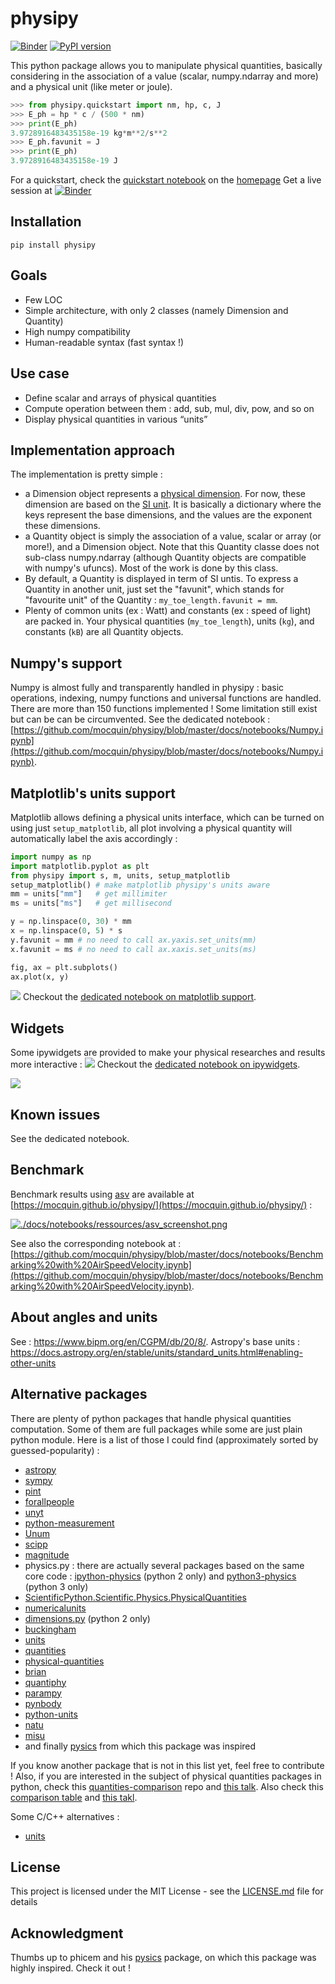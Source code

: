 # physipy
[![Binder](https://mybinder.org/badge_logo.svg)](https://mybinder.org/v2/gh/mocquin/physipy/HEAD)
[![PyPI version](https://badge.fury.io/py/physipy.svg)](https://badge.fury.io/py/physipy)

This python package allows you to manipulate physical quantities, basically considering in the association of a value (scalar, numpy.ndarray and more) and a physical unit (like meter or joule).

```python
>>> from physipy.quickstart import nm, hp, c, J
>>> E_ph = hp * c / (500 * nm)
>>> print(E_ph)
3.9728916483435158e-19 kg*m**2/s**2
>>> E_ph.favunit = J
>>> print(E_ph)
3.9728916483435158e-19 J
```

For a quickstart, check the [quickstart notebook](https://github.com/mocquin/physipy/blob/master/quickstart.ipynb) on the [homepage](https://github.com/mocquin/physipy)
Get a live session at [![Binder](https://mybinder.org/badge_logo.svg)](https://mybinder.org/v2/gh/mocquin/physipy/HEAD)

## Installation

```
pip install physipy
```

## Goals

- Few LOC
- Simple architecture, with only 2 classes (namely Dimension and Quantity)
- High numpy compatibility
- Human-readable syntax (fast syntax !)
 
## Use case

- Define scalar and arrays of physical quantities
- Compute operation between them : add, sub, mul, div, pow, and so on
- Display physical quantities in various “units”
 
## Implementation approach

The implementation is pretty simple : 
- a Dimension object represents a [physical dimension](https://en.wikipedia.org/wiki/Dimensional_analysis). For now, these dimension are based on the [SI unit](https://en.wikipedia.org/wiki/International_System_of_Units). It is basically a dictionary where the keys represent the base dimensions, and the values are the exponent these dimensions.
- a Quantity object is simply the association of a value, scalar or array (or more!), and a Dimension object. Note that this Quantity classe does not sub-class numpy.ndarray (although Quantity objects are compatible with numpy's ufuncs). Most of the work is done by this class.
- By default, a Quantity is displayed in term of SI untis. To express a Quantity in another unit, just set the "favunit", which stands for "favourite unit" of the Quantity : ```my_toe_length.favunit = mm```.
- Plenty of common units (ex : Watt) and constants (ex : speed of light) are packed in. Your physical quantities (```my_toe_length```), units (```kg```), and constants (```kB```) are all Quantity objects.


## Numpy's support

Numpy is almost fully and transparently handled in physipy : basic operations, indexing, numpy functions and universal functions are handled. There are more than 150 functions implemented ! Some limitation still exist but can be can be circumvented.
See the dedicated notebook : [https://github.com/mocquin/physipy/blob/master/docs/notebooks/Numpy.ipynb](https://github.com/mocquin/physipy/blob/master/docs/notebooks/Numpy.ipynb).

## Matplotlib's units support

Matplotlib allows defining a physical units interface, which can be turned on using just `setup_matplotlib`, all plot involving a physical quantity will automatically label the axis accordingly : 
```python
import numpy as np
import matplotlib.pyplot as plt
from physipy import s, m, units, setup_matplotlib
setup_matplotlib() # make matplotlib physipy's units aware
mm = units["mm"]   # get millimiter
ms = units["ms"]   # get millisecond

y = np.linspace(0, 30) * mm
x = np.linspace(0, 5) * s
y.favunit = mm # no need to call ax.yaxis.set_units(mm)
x.favunit = ms # no need to call ax.xaxis.set_units(ms)

fig, ax = plt.subplots()
ax.plot(x, y)
```
![](./docs/notebooks/ressources/matplotlib_plot_with_units.png)
Checkout the [dedicated notebook on matplotlib support](https://github.com/mocquin/physipy/blob/master/docs/notebooks/Plotting%20with%20matplotlib.ipynb).


## Widgets

Some ipywidgets are provided to make your physical researches and results more interactive :
![](./docs/notebooks/ressources/widgets_examples.png)
Checkout the [dedicated notebook on ipywidgets](https://github.com/mocquin/physipy/blob/master/docs/notebooks/Widgets.ipynb).

![](./docs/notebooks/ressources/widget_function.gif)


## Known issues

See the dedicated notebook.

## Benchmark
Benchmark results using [asv](https://github.com/airspeed-velocity/asv) are available at [https://mocquin.github.io/physipy/](https://mocquin.github.io/physipy/) :

[![./docs/notebooks/ressources/asv_screenshot.png](./docs/notebooks/ressources/asv_screenshot.png)](https://mocquin.github.io/physipy/)

See also the corresponding notebook at : [https://github.com/mocquin/physipy/blob/master/docs/notebooks/Benchmarking%20with%20AirSpeedVelocity.ipynb](https://github.com/mocquin/physipy/blob/master/docs/notebooks/Benchmarking%20with%20AirSpeedVelocity.ipynb).  

## About angles and units

See : https://www.bipm.org/en/CGPM/db/20/8/.
Astropy's base units : https://docs.astropy.org/en/stable/units/standard_units.html#enabling-other-units

## Alternative packages

There are plenty of python packages that handle physical quantities computation. Some of them are full packages while some are just plain python module. Here is a list of those I could find (approximately sorted by guessed-popularity) :

 - [astropy](http://www.astropy.org/astropy-tutorials/Quantities.html)
 - [sympy](https://docs.sympy.org/latest/modules/physics/units/philosophy.html)
 - [pint](https://pint.readthedocs.io/en/latest/)
 - [forallpeople](https://github.com/connorferster/forallpeople)
 - [unyt](https://github.com/yt-project/unyt)
 - [python-measurement](https://github.com/coddingtonbear/python-measurement)
 - [Unum](https://bitbucket.org/kiv/unum/)
 - [scipp](https://scipp.github.io/reference/units.html)
 - [magnitude](http://juanreyero.com/open/magnitude/)
 -  physics.py : there are actually several packages based on the same core code : [ipython-physics](https://bitbucket.org/birkenfeld/ipython-physics) (python 2 only) and [python3-physics](https://github.com/TheGrum/python3-physics) (python 3 only)
 - [ScientificPython.Scientific.Physics.PhysicalQuantities](https://github.com/ScientificPython/ScientificPython)
 - [numericalunits](https://github.com/sbyrnes321/numericalunits)
 - [dimensions.py](https://code.activestate.com/recipes/577333-numerical-type-with-units-dimensionspy/) (python 2 only)
 - [buckingham](https://github.com/mdipierro/buckingham)
 - [units](https://bitbucket.org/adonohue/units/)
 - [quantities](https://pythonhosted.org/quantities/user/tutorial.html)
 - [physical-quantities](https://github.com/hplgit/physical-quantities)
 - [brian](https://brian2.readthedocs.io/en/stable/user/units.html)
 - [quantiphy](https://github.com/KenKundert/quantiphy)
 - [parampy](https://github.com/matthewwardrop/python-parampy/blob/master/parampy/quantities.pyx)
 - [pynbody](https://github.com/pynbody/pynbody)
 - [python-units](https://pypi.org/project/python-units/)
 - [natu](https://github.com/kdavies4/natu)
 - [misu](https://github.com/cjrh/misu)
 - and finally [pysics](https://bitbucket.org/Phicem/pysics) from which this package was inspired

If you know another package that is not in this list yet, feel free to contribute ! Also, if you are interested in the subject of physical quantities packages in python, check this [quantities-comparison](https://github.com/tbekolay/quantities-comparison) repo and [this talk](https://www.youtube.com/watch?v=N-edLdxiM40). Also check this [comparison table](https://socialcompare.com/en/comparison/python-units-quantities-packages) and [this takl](https://pyvideo.org/pycon-ca-2012/writing-self-documenting-scientific-code-using-ph.html).

Some C/C++ alternatives :  
 - [units](https://units.readthedocs.io/en/latest/index.html)

## License

This project is licensed under the MIT License - see the [LICENSE.md](LICENSE.md) file for details

## Acknowledgment

Thumbs up to phicem and his [pysics](https://bitbucket.org/Phicem/pysics) package, on which this package was highly inspired. Check it out !
